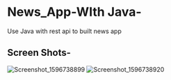 # News_App-WIth Java-
Use Java with rest api to built news app  

## Screen Shots-
![Screenshot_1596738899](https://user-images.githubusercontent.com/58309881/89570013-006e7680-d83f-11ea-96b9-671fe29d1caa.png)
![Screenshot_1596738920](https://user-images.githubusercontent.com/58309881/89570025-03696700-d83f-11ea-8096-dcf857a68548.png)
